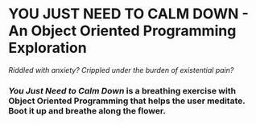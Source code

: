 # YOU JUST NEED TO CALM DOWN - An Object Oriented Programming Exploration 

*Riddled with anxiety? Crippled under the burden of existential pain?*

### *You Just Need to Calm Down* is a breathing exercise with Object Oriented Programming that helps the user meditate. Boot it up and breathe along the flower.  